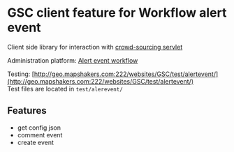 # GSC client feature for Workflow alert event
Client side library for interaction with [crowd-sourcing servlet](https://github.com/GeoSmartCity-CIP/crowd-sourcing)

Administration platform: [Alert event workflow](https://github.com/GeoSmartCity-CIP/gsc-client/wiki/Alert-event-workflow)

Testing: [http://geo.mapshakers.com:222/websites/GSC/test/alertevent/](http://geo.mapshakers.com:222/websites/GSC/test/alertevent/)</br>
Test files are located in ```test/alerevent/```

## Features
* get config json
* comment event
* create event
